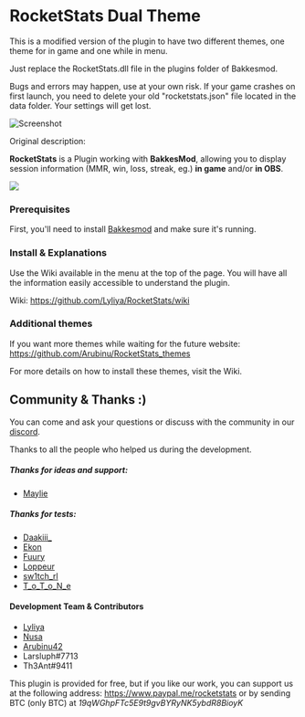 # RocketStats Dual Theme

This is a modified version of the plugin to have two different themes, one theme for in game and one while in menu.

Just replace the RocketStats.dll file in the plugins folder of Bakkesmod.

Bugs and errors may happen, use at your own risk.
If your game crashes on first launch, you need to delete your old "rocketstats.json" file located in the data folder. Your settings will get lost.


![Screenshot](https://github.com/user-attachments/assets/53389098-3cbc-4b68-9e53-3216abd4ea19)





Original description:

__RocketStats__ is a Plugin working with __BakkesMod__, allowing you to display session information (MMR, win, loss, streak, eg.) __in game__ and/or __in OBS__.

![](screenshot.png)

### Prerequisites

First, you'll need to install [Bakkesmod](https://www.bakkesmod.com/) and make sure it's running.

### Install & Explanations

Use the Wiki available in the menu at the top of the page. You will have all the information easily accessible to understand the plugin.

Wiki: https://github.com/Lyliya/RocketStats/wiki

### Additional themes

If you want more themes while waiting for the future website: https://github.com/Arubinu/RocketStats_themes

For more details on how to install these themes, visit the Wiki.

## Community & Thanks :)

You can come and ask your questions or discuss with the community in our [discord](https://discord.gg/weBCBE4).

Thanks to all the people who helped us during the development.

##### Thanks for ideas and support:
- [Maylie](https://www.twitch.tv/Maylie_tv)

##### Thanks for tests:
- [Daakiii_](https://www.twitch.tv/daakiii_)
- [Ekon](https://www.twitch.tv/ekonrl)
- [Fuury](https://www.twitch.tv/FuuRy_Off)
- [Loppeur](https://www.twitch.tv/loppeur)
- [sw1tch_rl](https://www.twitch.tv/sw1tch_rl)
- [T_o_T_o_N_e](https://www.twitch.tv/t_o_t_o_n_e)

#### Development Team & Contributors

- [Lyliya](https://twitter.com/Lyliiya)
- [Nusa](https://twitter.com/NuSa_yt)
- [Arubinu42](https://www.twitch.tv/arubinu42)
- Larsluph#7713
- Th3Ant#9411

This plugin is provided for free, but if you like our work, you can support us at the following address: https://www.paypal.me/rocketstats or by sending BTC (only BTC) at _19qWGhpFTc5E9t9gvBYRyNK5ybdR8BioyK_
